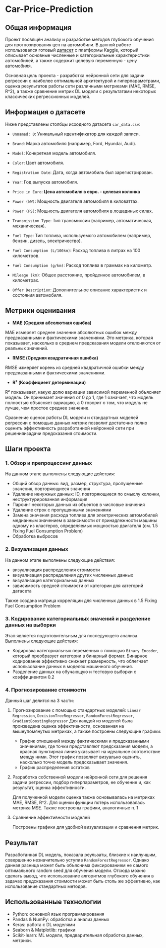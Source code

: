 # Car-Price-Prediction
## Общая информация
Проект посвящён анализу и разработке методов глубокого обучения для прогнозирования цен на автомобили. В данной работе использовался готовый [датасет](https://www.kaggle.com/datasets/sarametawea/car-data) с платформы Kaggle, который описывает основные численные и категориальные характеристики автомобилей, а также содержит целевую переменную - цену автомобиля. 

Основная цель проекта - разработка нейронной сети для задачи регрессии с наиболее оптимальной архитектурой и гиперпараметрами, оценка результатов работы сети различными метриками (MAE, RMSE, R^2), а также сравнение метрик DL модели с результатами некоторых классических регрессионных моделей.

## Информация о датасете
Ниже представлены столбцы исходного датасета `car_data.csv`:

- `Unnamed: 0`: Уникальный идентификатор для каждой записи.

- `Brand`: Марка автомобиля (например, Ford, Hyundai, Audi).

- `Model`: Конкретная модель автомобиля.

- `Color`: Цвет автомобиля.

- `Registration Date`: Дата, когда автомобиль был зарегистрирован.

- `Year`: Год выпуска автомобиля.

- `Price in Euro`: **Цена автомобиля в евро. - целевая колонка**

- `Power (kW)`: Мощность двигателя автомобиля в киловаттах.

- `Power (PS)`: Мощность двигателя автомобиля в лошадиных силах.

- `Transmission Type`: Тип трансмиссии (например, автоматическая, механическая).

- `Fuel Type`: Тип топлива, используемого автомобилем (например, бензин, дизель, электричество).

- `Fuel Consumption (L/100km)`: Расход топлива в литрах на 100 километров.

- `Fuel Consumption (g/km)`: Расход топлива в граммах на километр.

- `Mileage (km)`: Общее расстояние, пройденное автомобилем, в километрах.

- `Offer Description`: Дополнительное описание характеристик и состояния автомобиля.

## Метрики оценивания

- **MAE (Средняя абсолютная ошибка)**
   
MAE измеряет среднее значение абсолютных ошибок между предсказанными и фактическими значениями. Это метрика, которая показывает, насколько в среднем предсказания модели отклоняются от реальных значений.

- **RMSE (Средняя квадратичная ошибка)**

RMSE измеряет корень из средней квадратичной ошибки между предсказанными и фактическими значениями.

- **R² (Коэффициент детерминации)**
   
R² показывает, какую долю вариации зависимой переменной объясняет модель. Он принимает значения от 0 до 1, где 1 означает, что модель полностью объясняет вариацию, а 0 говорит о том, что модель не лучше, чем простое среднее значение.

Сравнение оценок работы DL модели и стандартных моделей регрессии с помощью данных метрик позволит достаточно полно оценить эффективность разработанной нейронной сети при решенияизадачи предсказания стоимости.


## Шаги проекта
### 1. Обзор и препроцессинг данных
На данном этапе выполнены следующие действия:
- Общий обзор данных: вид, размер, структура, пропущенные значения, повторяющиеся значения
- Удаление ненужных данных: ID, повторяющиеся по смыслу колонки, неструктурированная информация
- Парсинг некоторых данных из объектов в числовые значения
- Удаление строк с пропущенными значениями
- Замена значения расхода топлива для электрических автомобилей медианным значением в зависимости от принадлежности машины одному из кластеров, определяемых мощностью двигателя (см. 1.5 Fixing Fuel Consumption Problem)
- Обработка выбросов

### 2. Визуализация данных
На данном этапе выполнены следующие действия:
- визуализация распределения стоимости
- визуализация распределения других численных данных
- визуализация категориальных данных
- зависимость средней стоимости от категории для категорий датасета

Также создана матрица корреляции для численных данных в 1.5 Fixing Fuel Consumption Problem

### 3. Кодирование категориальных значений и разделение данных на выборки

Этап является подготовительным для последующего анализа. Выполнены следующие действия:
- Кодировка категориальных переменных с помощью `Binary Encoder`, который преобразует категории в бинарный формат. Бинарное кодирование эффективно снижает размерность, что облегчает использование данных в моделях машинного обучения.
- Разделение данных на обучающую и тестовую выборки с коэффициентом 0.2

### 4. Прогнозирование стоимости

Данный шаг делится на 3 части: 
1. Прогнозирование с помощью стандартных моделей: `Linear Regression`,  `DecisionTreeRegressor`, `RandomForestRegressor`, `GradientBoostingRegressor`
   Для каждой из моделей была произведена оценка эффективности, основанная на вышеупомянутых метриках, а также построены следующие графики:
    - График отношений между фактическими и предсказанными значениями, где точки представляют предсказания модели, а красная пунктирная линия указывает на идеальное соответствие между ними. Этот график позволяет визуально оценить, насколько точно модель предсказывает значения.
    -  График распределения остатков

2. Разработка собственной модели нейронной сети для решения задачи регрессии, подбор гиперпараметров, ее обучение и, как результат, оценка эффективности.
   
   Для полученной модели оценка также основывалась на метриках MAE, RMSE, R^2. Для оценки функции потерь использовалась метрика MSE. Также построены графики, аналогичные п. 1

3. Сравнение эффективности моделей

   Построены графики для удобной визуализации и сравнения метрик.


## Результат
Разработанная DL модель, показала реульзаты, близкие к наилучшим, совершенно незначительно уступив `RandomForestRegressor`. Однако данная разница может быть объяснима фиксированием не самого оптимального random seed для обучения модели. Отсюда можно сделать вывод, что использование алгоритмов глубокого обучения в задачах предсказания стоимости может быть столь же эффективно, как использование стандартных методов.

## Использованные технологии
- Python: основной язык программирования
- Pandas & NumPy: обработка и анализ данных
- Keras: работа с DL моделями
- Seaborn & Matplotlib: графики
- Scikit-learn: ML модели, предварительная обработка данных, метрики.

